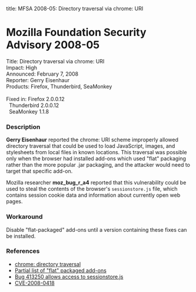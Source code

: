 title: MFSA 2008-05: Directory traversal via chrome: URI

<h1>Mozilla Foundation Security Advisory 2008-05</h1>

<p>
<span class="label">Title:</span>      Directory traversal via chrome: URI<br/>
<span class="label">Impact:</span>     High<br/>
<span class="label">Announced:</span>  February 7, 2008<br/>
<span class="label">Reporter:</span>   Gerry Eisenhaur<br/>
<span class="label">Products:</span>   Firefox, Thunderbird, SeaMonkey<br/>
<br/>
<span class="label">Fixed in:</span>   Firefox 2.0.0.12<br/>
<span class="label">&#160;</span>      Thunderbird 2.0.0.12<br/>
<span class="label">&#160;</span>      SeaMonkey 1.1.8<br/>
</p>


<h3>Description</h3>

<p><strong>Gerry Eisenhaur</strong> reported the chrome: URI scheme
improperly allowed directory traversal that could be used to load
JavaScript, images, and stylesheets from local files in known locations.
This traversal was possible only when the browser had installed add-ons
which used "flat" packaging rather than the more popular .jar packaging,
and the attacker would need to target that specific add-on.</p>

<p>Mozilla researcher <strong>moz_bug_r_a4</strong> reported that this
vulnerability could be used to steal the contents of the browser's
<code>sessionstore.js</code> file, which contains session cookie data
and information about currently open web pages.</p>

<h3>Workaround</h3>

<p>Disable "flat-packaged" add-ons until a version containing these
fixes can be installed.</p>

<h3>References</h3>

<ul>
  <li><a href="https://bugzilla.mozilla.org/show_bug.cgi?id=413250">
  chrome: directory traversal</a></li>

  <li><a href="https://bugzilla.mozilla.org/attachment.cgi?id=300181">
  Partial list of "flat" packaged add-ons</a></li>

  <li><a href="https://bugzilla.mozilla.org/show_bug.cgi?id=413451">
  Bug 413250 allows access to sessionstore.js</a></li>

  <li><a class="ex-ref" href="http://cve.mitre.org/cgi-bin/cvename.cgi?name=CVE-2008-0418">
       CVE-2008-0418</a>
  </li>

</ul>



